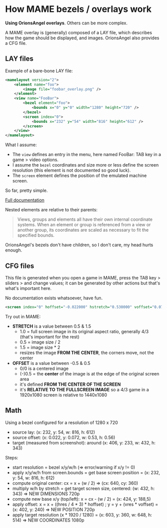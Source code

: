 # How MAME bezels / overlays work

**Using OrionsAngel overlays**. Others can be more complex.

A MAME overlay is (generally) composed of a LAY file, which describes how the game should be displayed, and images. OrionsAngel also provides a CFG file.

## LAY files

Example of a bare-bone LAY file:

````xml
<mamelayout version="2">
	<element name="foo">
		<image file="foobar_overlay.png" />
	</element>
	<view name="FooBar">
		<bezel element="foo">
			<bounds x="0" y="0" width="1280" height="720" />
		</bezel>
		<screen index="0">
			<bounds x="232" y="54" width="816" height="612" />
		</screen> 
	</view>
</mamelayout>
````

What I assume:

- The `view` defines an entry in the menu, here named FooBar: TAB key in a game > video options.
- I assume the `bezel` coordinates and size more or less define the screen resolution (this element is not documented so good luck).
- The `screen` element defines the position of the emulated machine screen.

So far, pretty simple.

[Full documentation](https://docs.mamedev.org/techspecs/layout_files.html)

Nested elements are relative to their parents:

> Views, groups and elements all have their own internal coordinate systems. When an element or group is referenced from a view or another group, its coordinates are scaled as necessary to fit the specified bounds.

OrionsAngel's bezels don't have children, so I don't care, my head hurts enough.

## CFG files

This file is generated when you open a game in MAME, press the TAB key > sliders > and change values; it can be generated by other actions but that's what's important here.

No documentation exists whatsoever, have fun.

````xml
<screen index="0" hoffset="-0.022000" hstretch="0.530000" voffset="0.072000" vstretch="0.560000" />
````

Try out in MAME:

- **STRETCH** is a value between 0.5 & 1.5
  - 1.0 = full screen image in its original aspect ratio, generally 4/3 (that's important for the rest)
  - 0.5 = image size / 2
  - 1.5 = image size * 2
  - resizes the image **FROM THE CENTER**, the corners move, not the center
- **OFFSET** is a value between -0.5 & 0.5 
  - 0/0 is a centered image
  - (-)0.5 = the **center** of the image is at the edge of the original screen area
  - it's defined **FROM THE CENTER OF THE SCREEN**
  - it's **RELATIVE TO THE FULLSCREEN IMAGE** so a 4/3 game in a 1920x1080 screen is relative to 1440x1080

## Math

Using a bezel configured for a resolution of 1280 x 720

- source lay: (x: 232, y: 54, w: 816, h: 612)
- source offset: (x: 0.022, y: 0.072, w: 0.53, h: 0.56)
- target (measured from screenshot): around (x: 406, y: 233, w: 432, h: 343)

Steps:

- start resolution = bezel x/y/w/h (=> error/warning if x/y != 0)
- apply x/y/w/h from screen.bounds = get base screen position = (x: 232, y: 54, w: 816, h: 612)
- compute original center: cx = x + (w / 2) => (cx: 640, cy: 360)
- multiply w/h by stretch = get target screen size, centered: (w: 432, h: 343) => NEW DIMENSIONS 720p
- compute new base x/y (top/left): x = cx - (w / 2) = (x: 424, y: 188,5)
- apply offset: x = x + ((hres / 4 * 3) * hoffset) ; y = y + (vres * voffset) = (x: 402, y: 240) => NEW POSITION 720p
- apply target resolution (x * 1920 / 1280) = (x: 603, y: 360, w: 648, h: 514) => NEW COORDINATES 1080p
